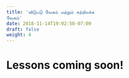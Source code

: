 ```yaml
---
title: 'விடுபடு வேகம் மற்றும் சுற்றியக்க
வேகம்'
date: 2018-11-14T19:02:50-07:00
draft: false
weight: 4
---
```


# Lessons coming soon!